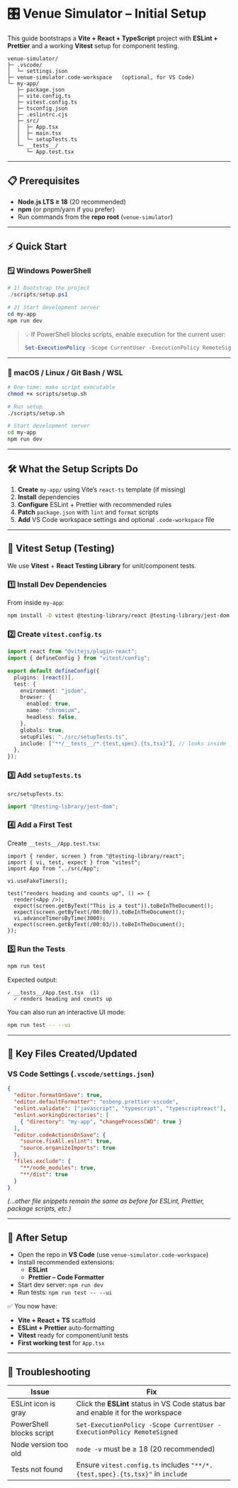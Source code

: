 # 🎛 Venue Simulator – Initial Setup

This guide bootstraps a **Vite + React + TypeScript** project with **ESLint + Prettier** and a working **Vitest** setup for component testing.

```
venue-simulator/
├─ .vscode/
│  └─ settings.json
├─ venue-simulator.code-workspace   (optional, for VS Code)
└─ my-app/
   ├─ package.json
   ├─ vite.config.ts
   ├─ vitest.config.ts
   ├─ tsconfig.json
   ├─ .eslintrc.cjs
   ├─ src/
   │  ├─ App.tsx
   │  ├─ main.tsx
   │  └─ setupTests.ts
   └─ __tests__/
      └─ App.test.tsx
```

---

## 📋 Prerequisites

- **Node.js LTS ≥ 18** (20 recommended)
- **npm** (or pnpm/yarn if you prefer)
- Run commands from the **repo root** (`venue-simulator`)

---

## ⚡ Quick Start

### 🪟 Windows PowerShell

```powershell
# 1) Bootstrap the project
./scripts/setup.ps1

# 2) Start development server
cd my-app
npm run dev
```

> 💡 If PowerShell blocks scripts, enable execution for the current user:
>
> ```powershell
> Set-ExecutionPolicy -Scope CurrentUser -ExecutionPolicy RemoteSigned
> ```

---

### 🐧 macOS / Linux / Git Bash / WSL

```bash
# One-time: make script executable
chmod +x scripts/setup.sh

# Run setup
./scripts/setup.sh

# Start development server
cd my-app
npm run dev
```

---

## 🛠 What the Setup Scripts Do

1. **Create** `my-app/` using Vite’s `react-ts` template (if missing)
2. **Install** dependencies
3. **Configure** ESLint + Prettier with recommended rules
4. **Patch** `package.json` with `lint` and `format` scripts
5. **Add** VS Code workspace settings and optional `.code-workspace` file

---

## 🧪 Vitest Setup (Testing)

We use **Vitest** + **React Testing Library** for unit/component tests.

### 1️⃣ Install Dev Dependencies

From inside `my-app`:

```bash
npm install -D vitest @testing-library/react @testing-library/jest-dom jsdom @vitest/browser playwright
```

### 2️⃣ Create `vitest.config.ts`

```ts
import react from "@vitejs/plugin-react";
import { defineConfig } from "vitest/config";

export default defineConfig({
  plugins: [react()],
  test: {
    environment: "jsdom",
    browser: {
      enabled: true,
      name: "chromium",
      headless: false,
    },
    globals: true,
    setupFiles: "./src/setupTests.ts",
    include: ["**/__tests__/*.{test,spec}.{ts,tsx}"], // looks inside __tests__/
  },
});
```

### 3️⃣ Add `setupTests.ts`

`src/setupTests.ts`:

```ts
import "@testing-library/jest-dom";
```

### 4️⃣ Add a First Test

Create `__tests__/App.test.tsx`:

```tsx
import { render, screen } from "@testing-library/react";
import { vi, test, expect } from "vitest";
import App from "../src/App";

vi.useFakeTimers();

test("renders heading and counts up", () => {
  render(<App />);
  expect(screen.getByText("This is a test")).toBeInTheDocument();
  expect(screen.getByText(/00:00/)).toBeInTheDocument();
  vi.advanceTimersByTime(3000);
  expect(screen.getByText(/00:03/)).toBeInTheDocument();
});
```

### 5️⃣ Run the Tests

```bash
npm run test
```

Expected output:

```
✓ __tests__/App.test.tsx  (1)
  ✓ renders heading and counts up
```

You can also run an interactive UI mode:

```bash
npm run test -- --ui
```

---

## 📂 Key Files Created/Updated

### VS Code Settings (`.vscode/settings.json`)

```json
{
  "editor.formatOnSave": true,
  "editor.defaultFormatter": "esbenp.prettier-vscode",
  "eslint.validate": ["javascript", "typescript", "typescriptreact"],
  "eslint.workingDirectories": [
    { "directory": "my-app", "changeProcessCWD": true }
  ],
  "editor.codeActionsOnSave": {
    "source.fixAll.eslint": true,
    "source.organizeImports": true
  },
  "files.exclude": {
    "**/node_modules": true,
    "**/dist": true
  }
}
```

_(...other file snippets remain the same as before for ESLint, Prettier, package scripts, etc.)_

---

## 🚦 After Setup

- Open the repo in **VS Code** (use `venue-simulator.code-workspace`)
- Install recommended extensions:
  - **ESLint**
  - **Prettier – Code Formatter**
- Start dev server: `npm run dev`
- Run tests: `npm run test -- --ui`

✅ You now have:

- **Vite + React + TS** scaffold
- **ESLint + Prettier** auto-formatting
- **Vitest** ready for component/unit tests
- **First working test** for `App.tsx`

---

## 🧰 Troubleshooting

| Issue                    | Fix                                                                               |
| ------------------------ | --------------------------------------------------------------------------------- |
| ESLint icon is gray      | Click the **ESLint** status in VS Code status bar and enable it for the workspace |
| PowerShell blocks script | `Set-ExecutionPolicy -Scope CurrentUser -ExecutionPolicy RemoteSigned`            |
| Node version too old     | `node -v` must be ≥ 18 (20 recommended)                                           |
| Tests not found          | Ensure `vitest.config.ts` includes `"**/*.{test,spec}.{ts,tsx}"` in `include`     |
